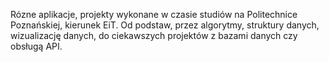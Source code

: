 Rózne aplikacje, projekty wykonane w czasie studiów na Politechnice Poznańskiej, kierunek EiT.
Od podstaw, przez algorytmy, struktury danych, wizualizację danych, 
do ciekawszych projektów z bazami danych czy obsługą API.
